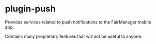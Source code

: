 plugin-push
===========

Provides services related to push notifications to the FairManager mobile app.

Contains many proprietary features that will not be useful to anyone.

